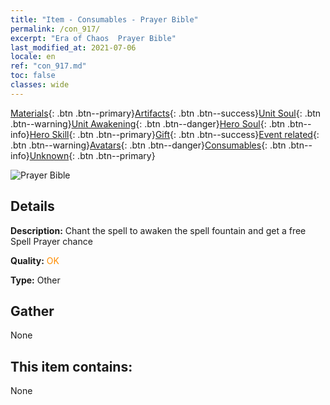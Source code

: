 ```yaml
---
title: "Item - Consumables - Prayer Bible"
permalink: /con_917/
excerpt: "Era of Chaos  Prayer Bible"
last_modified_at: 2021-07-06
locale: en
ref: "con_917.md"
toc: false
classes: wide
---
```

 [Materials](/Items/){: .btn .btn--primary}[Artifacts](/Items/Artifacts/){: .btn .btn--success}[Unit Soul](/Items/UnitSoul/){: .btn .btn--warning}[Unit Awakening](/Items/UnitAwakening/){: .btn .btn--danger}[Hero Soul](/Items/HeroSoul/){: .btn .btn--info}[Hero Skill](/Items/HeroSkill/){: .btn .btn--primary}[Gift](/Items/Gift/){: .btn .btn--success}[Event related](/Items/Events/){: .btn .btn--warning}[Avatars](/Items/Avatars/){: .btn .btn--danger}[Consumables](/Items/Consumables/){: .btn .btn--info}[Unknown](/Items/Unknown/){: .btn .btn--primary}

 ![Prayer Bible](/images/t/i_40005.png)

## Details
 **Description:** Chant the spell to awaken the spell fountain and get a free Spell Prayer chance

 **Quality:** <span style="color: #FF8C00">OK</span>

 **Type:** Other

## Gather

  None

## This item contains:

  None

